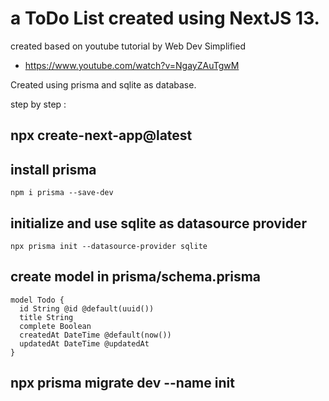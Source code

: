 # a ToDo List created using NextJS 13.

created based on youtube tutorial by Web Dev Simplified
* https://www.youtube.com/watch?v=NgayZAuTgwM

Created using prisma and sqlite as database.

step by step :
## npx create-next-app@latest
## install prisma
    npm i prisma --save-dev
##  initialize and use sqlite as datasource provider
    npx prisma init --datasource-provider sqlite
##  create model in prisma/schema.prisma
    model Todo {
      id String @id @default(uuid()) 
      title String
      complete Boolean
      createdAt DateTime @default(now())
      updatedAt DateTime @updatedAt
    }
##  npx prisma migrate dev --name init
